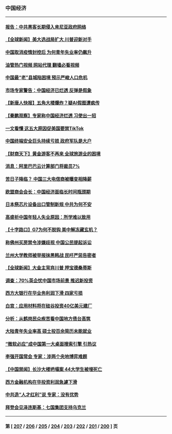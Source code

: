### 中国经济
---
#### [报告：中共黑客长期侵入肯尼亚政府网络](../../pages/ncid283/n14003091.md?05242045) 
#### [【全球新闻】美大选战局扩大 川普迎新对手](../../pages/ncid283/n14003061.md?05242045) 
#### [中国取消疫情封控后 为何青年失业率仍飙升](../../pages/ncid283/n14003024.md?05242045) 
#### [油管热门视频 网站代理 翻墙必看视频](http://138.2.39.72:81/youtube.html?epic-marker?05242045)
#### [中国最“老”县城陷困境 预示严峻人口危机](../../pages/ncid283/n14002870.md?05242045) 
#### [市场专家警告：中国经济已烂透 反弹是假象](../../pages/ncid283/n14002866.md?05242045) 
#### [【新唐人快报】五角大楼爆炸？疑AI假图遭疯传](../../pages/ncid283/n14002710.md?05242045) 
#### [【秦鹏观察】专家称中国经济烂透 习使出一招](../../pages/ncid283/n14002767.md?05242045) 
#### [一文看懂 这五大原因促美国要禁TikTok](../../pages/ncid283/n14002629.md?05242045) 
#### [中国终端安全巨头持续亏损 政府军队是大户](../../pages/ncid283/n14002723.md?05242045) 
#### [【财商天下】黄金游客不再来 全球旅游业的困境](../../pages/ncid283/n14002692.md?05242045) 
#### [消息：阿里巴巴云计算部门将裁员7%](../../pages/ncid283/n14002465.md?05242045) 
#### [苦日子降临？ 中国三大电信商被曝变相降薪](../../pages/ncid283/n14002697.md?05242045) 
#### [欧盟商会会长：中国经济面临长时间瓶颈期](../../pages/ncid283/n14002684.md?05242045) 
#### [日本祭芯片设备出口管制新规 中共为何不安](../../pages/ncid283/n14002608.md?05242045) 
#### [高盛析中国年轻人失业原因：所学难以致用](../../pages/ncid283/n14002617.md?05242045) 
#### [【十字路口】G7为何不脱钩 美中解冻藏玄机？](../../pages/ncid283/n14002513.md?05242045) 
#### [称佛州买房禁令涉嫌歧视 中国公民提起诉讼](../../pages/ncid283/n14002447.md?05242045) 
#### [兰州大学教师被举报抹黑韩战 民吁严惩告密者](../../pages/ncid283/n14002420.md?05242045) 
#### [【全球新闻】大金主背弃川普 押宝德桑蒂斯](../../pages/ncid283/n14002401.md?05242045) 
#### [调查：70%英企忧中国市场前景 推迟新投资](../../pages/ncid283/n14002348.md?05242045) 
#### [西方大银行在华业务利润下滑 四家亏损](../../pages/ncid283/n14002104.md?05242045) 
#### [白宫：应用材料将在硅谷投资40亿美元建厂](../../pages/ncid283/n14001966.md?05242045) 
#### [分析：从鹤岗民众疾苦看中国地方债台高筑](../../pages/ncid283/n14002054.md?05242045) 
#### [大陆青年失业率高 硕士投百余简历未能就业](../../pages/ncid283/n14002016.md?05242045) 
#### [“微软必应”成中国第一大桌面搜索引擎 引热议](../../pages/ncid283/n14001804.md?05242045) 
#### [李强开国常会 专家：涉两个央地博弈难题](../../pages/ncid283/n14001656.md?05242045) 
#### [【中国禁闻】长沙大楼坍塌案 44大学生被埋死亡](../../pages/ncid283/n14001782.md?05242045) 
#### [西方金融机构在华投资利润急遽下滑](../../pages/ncid283/n14001715.md?05242045) 
#### [中共造“人才红利”说 专家：没有优势](../../pages/ncid283/n14001388.md?05242045) 
#### [拜登会见泽连斯基：七国集团支持乌克兰](../../pages/ncid283/n14001266.md?05242045) 

---
#### 第 [ [207](./207.md?05242045) / [206](./206.md?05242045) / [205](./205.md?05242045) / [204](./204.md?05242045) / [203](./203.md?05242045) / [202](./202.md?05242045) / [201](./201.md?05242045) / [200](./200.md?05242045) ] 页
